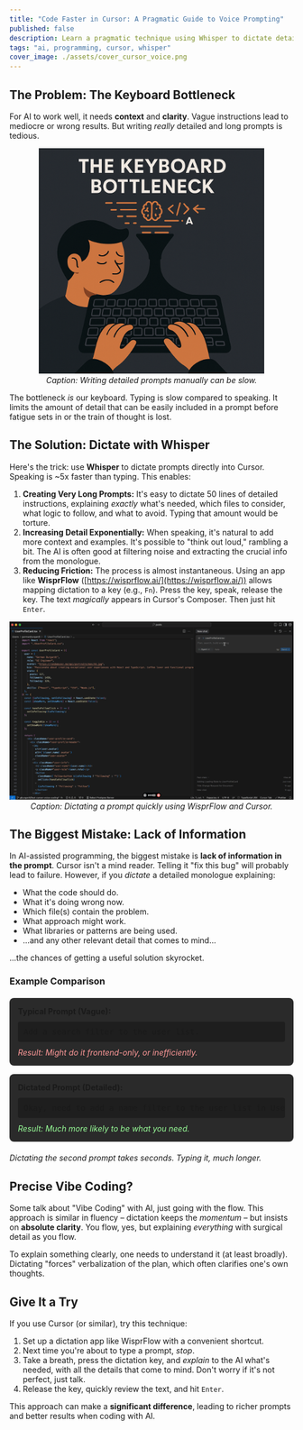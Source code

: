 ```yaml
---
title: "Code Faster in Cursor: A Pragmatic Guide to Voice Prompting"
published: false
description: Learn a pragmatic technique using Whisper to dictate detailed prompts in Cursor AI, boosting productivity by overcoming the keyboard bottleneck.
tags: "ai, programming, cursor, whisper"
cover_image: ./assets/cover_cursor_voice.png
---
```


## The Problem: The Keyboard Bottleneck

For AI to work well, it needs **context** and **clarity**. Vague instructions lead to mediocre or wrong results. But writing _really_ detailed and long prompts is tedious.

<p align="center">
  <img src="./assets/typing-slow.png" alt="Typing slowly" width="400" />
  <br>
  <em>Caption: Writing detailed prompts manually can be slow.</em>
</p>

The bottleneck _is_ our keyboard. Typing is slow compared to speaking. It limits the amount of detail that can be easily included in a prompt before fatigue sets in or the train of thought is lost.

## The Solution: Dictate with Whisper

Here's the trick: use **Whisper** to dictate prompts directly into Cursor. Speaking is ~5x faster than typing. This enables:

1. **Creating Very Long Prompts:** It's easy to dictate 50 lines of detailed instructions, explaining _exactly_ what's needed, which files to consider, what logic to follow, and what to avoid. Typing that amount would be torture.
2. **Increasing Detail Exponentially:** When speaking, it's natural to add more context and examples. It's possible to "think out loud," rambling a bit. The AI is often good at filtering noise and extracting the crucial info from the monologue.
3. **Reducing Friction:** The process is almost instantaneous. Using an app like **WisprFlow** ([https://wisprflow.ai/](https://wisprflow.ai/)) allows mapping dictation to a key (e.g., `Fn`). Press the key, speak, release the key. The text _magically_ appears in Cursor's Composer. Then just hit `Enter`.

<p align="center">
  <img src="./assets/wisprflow-demo.gif" alt="WisprFlow Demo" width="600" />
  <br>
  <em>Caption: Dictating a prompt quickly using WisprFlow and Cursor.</em>
</p>

## The Biggest Mistake: Lack of Information

In AI-assisted programming, the biggest mistake is **lack of information in the prompt**. Cursor isn't a mind reader. Telling it "fix this bug" will probably lead to failure. However, if you _dictate_ a detailed monologue explaining:

- What the code should do.
- What it's doing wrong now.
- Which file(s) contain the problem.
- What approach might work.
- What libraries or patterns are being used.
- ...and any other relevant detail that comes to mind...

...the chances of getting a useful solution skyrocket.

### Example Comparison

<div style="margin: 20px 0;">
  <div style="background-color: #2a2a2a; padding: 15px; border-radius: 8px; margin-bottom: 15px;">
    <strong>Typical Prompt (Vague):</strong>
    <pre style="background-color: #1e1e1e; padding: 10px; border-radius: 4px; margin: 10px 0; overflow: auto;">Add a search filter to the user list.</pre>
    <em style="color: #ff9999;">Result: Might do it frontend-only, or inefficiently.</em>
  </div>

  <div style="background-color: #2a2a2a; padding: 15px; border-radius: 8px;">
    <strong>Dictated Prompt (Detailed):</strong>
    <pre style="background-color: #1e1e1e; padding: 10px; border-radius: 4px; margin: 10px 0; overflow: auto;">Okay, need to add a name filter to the user list in UserList.tsx. It gets data from /api/users. Want a simple text input above the table. On typing, debounce for 300ms and call /api/users?search=term. Make sure the backend in server.ts (Prisma) modifies the query with WHERE name ILIKE '%term%'. Don't filter on the frontend, it's inefficient. Update the users state with the response. Placeholder: 'Search by name...'.</pre>
    <em style="color: #99ff99;">Result: Much more likely to be what you need.</em>
  </div>
</div>

_Dictating the second prompt takes seconds. Typing it, much longer._

## Precise Vibe Coding?

Some talk about "Vibe Coding" with AI, just going with the flow. This approach is similar in fluency – dictation keeps the _momentum_ – but insists on **absolute clarity**. You flow, yes, but explaining _everything_ with surgical detail as you flow.

To explain something clearly, one needs to understand it (at least broadly). Dictating "forces" verbalization of the plan, which often clarifies one's own thoughts.

## Give It a Try

If you use Cursor (or similar), try this technique:

1. Set up a dictation app like WisprFlow with a convenient shortcut.
2. Next time you're about to type a prompt, _stop_.
3. Take a breath, press the dictation key, and _explain_ to the AI what's needed, with all the details that come to mind. Don't worry if it's not perfect, just talk.
4. Release the key, quickly review the text, and hit `Enter`.

This approach can make a **significant difference**, leading to richer prompts and better results when coding with AI.

